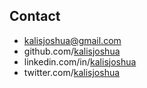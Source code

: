 ## Contact

  * kalisjoshua@gmail.com
  * github.com/[kalisjoshua](https://github.com/kalisjoshua)
  * linkedin.com/in/[kalisjoshua](https://linkedin.com/in/kalisjoshua)
  * twitter.com/[kalisjoshua](https://twitter.com/kalisjoshua)
